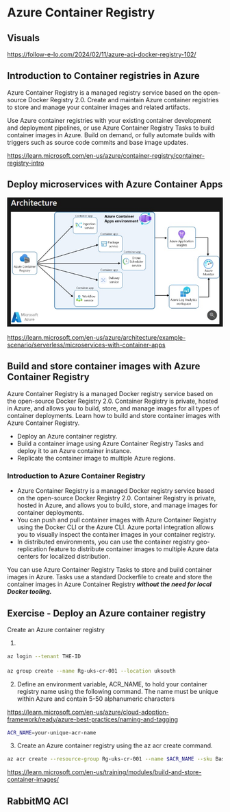 # Azure Container Registry


## Visuals

https://follow-e-lo.com/2024/02/11/azure-aci-docker-registry-102/

## Introduction to Container registries in Azure

Azure Container Registry is a managed registry service based on the open-source Docker Registry 2.0. Create and maintain Azure container registries to store and manage your container images and related artifacts.

Use Azure container registries with your existing container development and deployment pipelines, or use Azure Container Registry Tasks to build container images in Azure. Build on demand, or fully automate builds with triggers such as source code commits and base image updates.

https://learn.microsoft.com/en-us/azure/container-registry/container-registry-intro


## Deploy microservices with Azure Container Apps


![Azure resources](https://github.com/spawnmarvel/learning-docker/blob/main/images/registry.jpg)

https://learn.microsoft.com/en-us/azure/architecture/example-scenario/serverless/microservices-with-container-apps


## Build and store container images with Azure Container Registry

Azure Container Registry is a managed Docker registry service based on the open-source Docker Registry 2.0. Container Registry is private, hosted in Azure, and allows you to build, store, and manage images for all types of container deployments. Learn how to build and store container images with Azure Container Registry.

* Deploy an Azure container registry.
* Build a container image using Azure Container Registry Tasks and deploy it to an Azure container instance.
* Replicate the container image to multiple Azure regions.

### Introduction to Azure Container Registry

* Azure Container Registry is a managed Docker registry service based on the open-source Docker Registry 2.0. Container Registry is private, hosted in Azure, and allows you to build, store, and manage images for container deployments.
* You can push and pull container images with Azure Container Registry using the Docker CLI or the Azure CLI. Azure portal integration allows you to visually inspect the container images in your container registry.
* In distributed environments, you can use the container registry geo-replication feature to distribute container images to multiple Azure data centers for localized distribution.

You can use Azure Container Registry Tasks to store and build container images in Azure. Tasks use a standard Dockerfile to create and store the container images in Azure Container Registry ***without the need for local Docker tooling.***

## Exercise - Deploy an Azure container registry

Create an Azure container registry

1. 
```bash
az login --tenant THE-ID

az group create --name Rg-uks-cr-001 --location uksouth
```

2. Define an environment variable, ACR_NAME, to hold your container registry name using the following command. The name must be unique within Azure and contain 5-50 alphanumeric characters

https://learn.microsoft.com/en-us/azure/cloud-adoption-framework/ready/azure-best-practices/naming-and-tagging


```bash
ACR_NAME=your-unique-acr-name

```

3. Create an Azure container registry using the az acr create command.

```bash
az acr create --resource-group Rg-uks-cr-001 --name $ACR_NAME --sku Basic

```


https://learn.microsoft.com/en-us/training/modules/build-and-store-container-images/

## RabbitMQ ACI